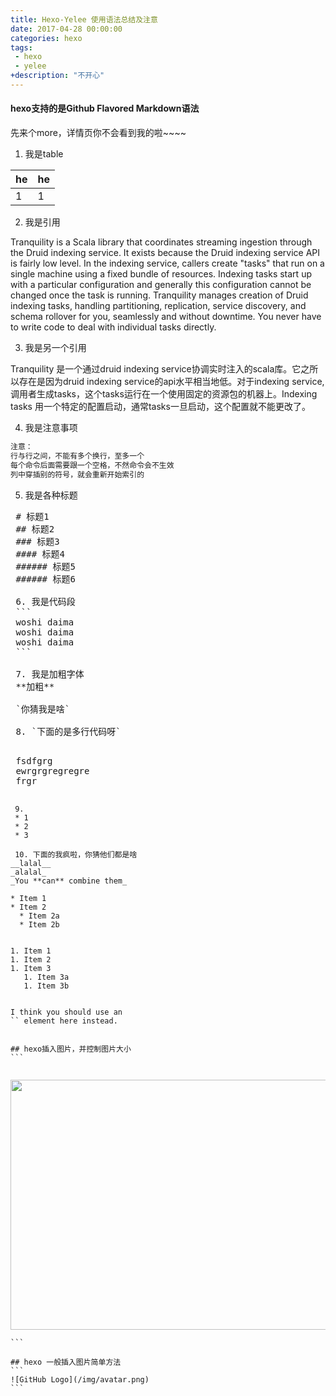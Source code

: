 ```yaml
---
title: Hexo-Yelee 使用语法总结及注意
date: 2017-04-28 00:00:00
categories: hexo
tags:
 - hexo
 - yelee
+description: "不开心"
---
```


#### hexo支持的是Github Flavored Markdown语法

先来个more，详情页你不会看到我的啦~~~~

 <!--more-->

 1. 我是table

he | he
---|---
1 | 1


 2. 我是引用
 > 
Tranquility is a Scala library that coordinates streaming ingestion through the Druid indexing service. It exists because the Druid indexing service API is fairly low level. In the indexing service, callers create "tasks" that run on a single machine using a fixed bundle of resources. Indexing tasks start up with a particular configuration and generally this configuration cannot be changed once the task is running.
Tranquility manages creation of Druid indexing tasks, handling partitioning, replication, service discovery, and schema rollover for you, seamlessly and without downtime. You never have to write code to deal with individual tasks directly.

 3. 我是另一个引用
 > 
Tranquility 是一个通过druid indexing service协调实时注入的scala库。它之所以存在是因为druid indexing service的api水平相当地低。对于indexing service,调用者生成tasks，这个tasks运行在一个使用固定的资源包的机器上。Indexing tasks 用一个特定的配置启动，通常tasks一旦启动，这个配置就不能更改了。

 4. 我是注意事项
 ```bash
注意：
行与行之间，不能有多个换行，至多一个
每个命令后面需要跟一个空格，不然命令会不生效
列中穿插别的符号，就会重新开始索引的
```

 5. 我是各种标题
 <pre>
 # 标题1
 ## 标题2
 ### 标题3
 #### 标题4
 ###### 标题5
 ###### 标题6
 
 6. 我是代码段
 ```
 woshi daima
 woshi daima
 woshi daima
 ```
 
 7. 我是加粗字体
 **加粗**

 `你猜我是啥`
 
 8. `下面的是多行代码呀`
 <pre>
 fsdfgrg 
 ewrgrgregregre
 frgr 
 <code>
 
 9. 
 * 1
 * 2
 * 3
 
 10. 下面的我疯啦，你猜他们都是啥
__lalal__
_alalal_
_You **can** combine them_

* Item 1
* Item 2
  * Item 2a
  * Item 2b
  
  
1. Item 1
1. Item 2
1. Item 3
   1. Item 3a
   1. Item 3b
   

I think you should use an
`<addr>` element here instead.


## hexo插入图片，并控制图片大小
```
<div align=left>
    <img src="/img/vue/238555602663002408.jpg" width="600" height="400" alt=""/>
</div>
```

## hexo 一般插入图片简单方法
```
![GitHub Logo](/img/avatar.png)
```


 
